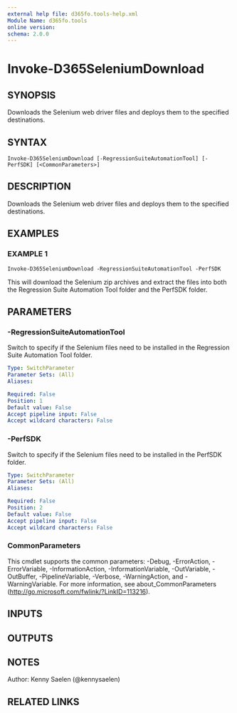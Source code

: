 ```yaml
---
external help file: d365fo.tools-help.xml
Module Name: d365fo.tools
online version:
schema: 2.0.0
---
```


# Invoke-D365SeleniumDownload

## SYNOPSIS
Downloads the Selenium web driver files and deploys them to the specified destinations.

## SYNTAX

```
Invoke-D365SeleniumDownload [-RegressionSuiteAutomationTool] [-PerfSDK] [<CommonParameters>]
```

## DESCRIPTION
Downloads the Selenium web driver files and deploys them to the specified destinations.

## EXAMPLES

### EXAMPLE 1
```
Invoke-D365SeleniumDownload -RegressionSuiteAutomationTool -PerfSDK
```

This will download the Selenium zip archives and extract the files into both the Regression Suite Automation Tool folder and the PerfSDK folder.

## PARAMETERS

### -RegressionSuiteAutomationTool
Switch to specify if the Selenium files need to be installed in the Regression Suite Automation Tool folder.

```yaml
Type: SwitchParameter
Parameter Sets: (All)
Aliases:

Required: False
Position: 1
Default value: False
Accept pipeline input: False
Accept wildcard characters: False
```

### -PerfSDK
Switch to specify if the Selenium files need to be installed in the PerfSDK folder.

```yaml
Type: SwitchParameter
Parameter Sets: (All)
Aliases:

Required: False
Position: 2
Default value: False
Accept pipeline input: False
Accept wildcard characters: False
```

### CommonParameters
This cmdlet supports the common parameters: -Debug, -ErrorAction, -ErrorVariable, -InformationAction, -InformationVariable, -OutVariable, -OutBuffer, -PipelineVariable, -Verbose, -WarningAction, and -WarningVariable.
For more information, see about_CommonParameters (http://go.microsoft.com/fwlink/?LinkID=113216).

## INPUTS

## OUTPUTS

## NOTES
Author: Kenny Saelen (@kennysaelen)

## RELATED LINKS
